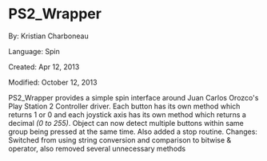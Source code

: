 # PS2_Wrapper

By: Kristian Charboneau

Language: Spin

Created: Apr 12, 2013

Modified: October 12, 2013

PS2\_Wrapper provides a simple spin interface around Juan Carlos Orozco's Play Station 2 Controller driver. Each button has its own method which returns 1 or 0 and each joystick axis has its own method which returns a decimal _(0 to 255)_. Object can now detect multiple buttons within same group being pressed at the same time. Also added a stop routine. Changes: Switched from using string conversion and comparison to bitwise & operator, also removed several unnecessary methods
